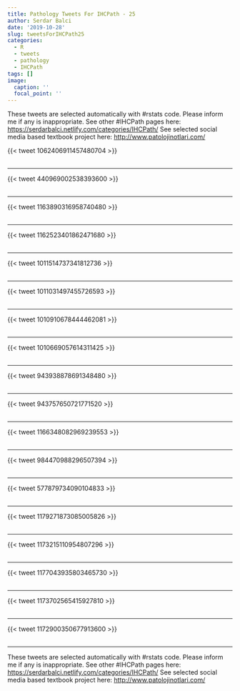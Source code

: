 ```yaml
---
title: Pathology Tweets For IHCPath - 25
author: Serdar Balci
date: '2019-10-28'
slug: tweetsForIHCPath25
categories:
  - R
  - tweets
  - pathology
  - IHCPath
tags: []
image:
  caption: ''
  focal_point: ''
---
```



These tweets are selected automatically with #rstats code. Please inform me if any is inappropriate.
See other #IHCPath pages here: https://serdarbalci.netlify.com/categories/IHCPath/ 
See selected social media based textbook project here: http://www.patolojinotlari.com/

{{< tweet 1062406911457480704 >}}
<br>
<br>
<hr>
{{< tweet 440969002538393600 >}}
<br>
<br>
<hr>
{{< tweet 1163890316958740480 >}}
<br>
<br>
<hr>
{{< tweet 1162523401862471680 >}}
<br>
<br>
<hr>
{{< tweet 1011514737341812736 >}}
<br>
<br>
<hr>
{{< tweet 1011031497455726593 >}}
<br>
<br>
<hr>
{{< tweet 1010910678444462081 >}}
<br>
<br>
<hr>
{{< tweet 1010669057614311425 >}}
<br>
<br>
<hr>
{{< tweet 943938878691348480 >}}
<br>
<br>
<hr>
{{< tweet 943757650721771520 >}}
<br>
<br>
<hr>
{{< tweet 1166348082969239553 >}}
<br>
<br>
<hr>
{{< tweet 984470988296507394 >}}
<br>
<br>
<hr>
{{< tweet 577879734090104833 >}}
<br>
<br>
<hr>
{{< tweet 1179271873085005826 >}}
<br>
<br>
<hr>
{{< tweet 1173215110954807296 >}}
<br>
<br>
<hr>
{{< tweet 1177043935803465730 >}}
<br>
<br>
<hr>
{{< tweet 1173702565415927810 >}}
<br>
<br>
<hr>
{{< tweet 1172900350677913600 >}}
<br>
<br>
<hr>


These tweets are selected automatically with #rstats code. Please inform me if any is inappropriate.
See other #IHCPath pages here: https://serdarbalci.netlify.com/categories/IHCPath/ 
See selected social media based textbook project here: http://www.patolojinotlari.com/
